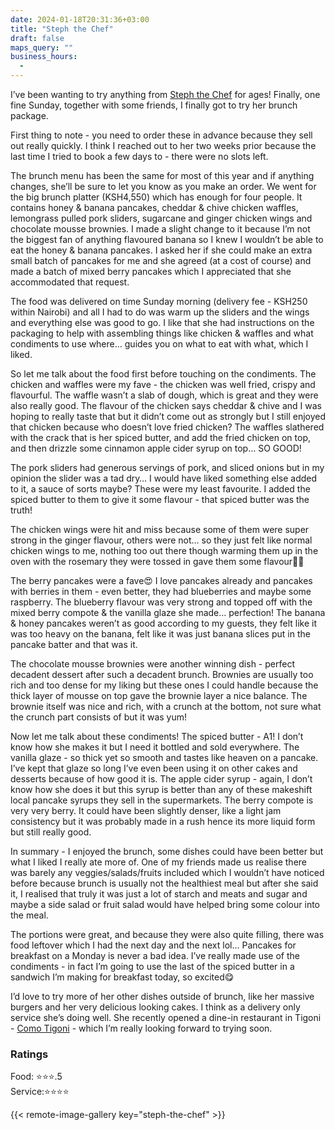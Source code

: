 ```yaml
---
date: 2024-01-18T20:31:36+03:00
title: "Steph the Chef"
draft: false
maps_query: ""
business_hours:
  -
---
```


I’ve been wanting to try anything from [Steph the Chef](https://www.instagram.com/_stephthechef_/) for ages! Finally, one fine Sunday, together with some friends, I finally got to try her brunch package.

First thing to note - you need to order these in advance because they sell out really quickly. I think I reached out to her two weeks prior because the last time I tried to book a few days to - there were no slots left.

The brunch menu has been the same for most of this year and if anything changes, she’ll be sure to let you know as you make an order. We went for the big brunch platter (KSH4,550) which has enough for four people. It contains honey & banana pancakes, cheddar & chive chicken waffles, lemongrass pulled pork sliders, sugarcane and ginger chicken wings and chocolate mousse brownies. I made a slight change to it because I’m not the biggest fan of anything flavoured banana so I knew I wouldn’t be able to eat the honey & banana pancakes. I asked her if she could make an extra small batch of pancakes for me and she agreed (at a cost of course) and made a batch of mixed berry pancakes which I appreciated that she accommodated that request.

The food was delivered on time Sunday morning (delivery fee - KSH250 within Nairobi) and all I had to do was warm up the sliders and the wings and everything else was good to go. I like that she had instructions on the packaging to help with assembling things like chicken & waffles and what condiments to use where… guides you on what to eat with what, which I liked.

So let me talk about the food first before touching on the condiments. The chicken and waffles were my fave - the chicken was well fried, crispy and flavourful. The waffle wasn’t a slab of dough, which is great and they were also really good. The flavour of the chicken says cheddar & chive and I was hoping to really taste that but it didn’t come out as strongly but I still enjoyed that chicken because who doesn’t love fried chicken? The waffles slathered with the crack that is her spiced butter, and add the fried chicken on top, and then drizzle some cinnamon apple cider syrup on top… SO GOOD!

The pork sliders had generous servings of pork, and sliced onions but in my opinion the slider was a tad dry… I would have liked something else added to it, a sauce of sorts maybe? These were my least favourite. I added the spiced butter to them to give it some flavour - that spiced butter was the truth!

The chicken wings were hit and miss because some of them were super strong in the ginger flavour, others were not… so they just felt like normal chicken wings to me, nothing too out there though warming them up in the oven with the rosemary they were tossed in gave them some flavour👌🏾

The berry pancakes were a fave😍 I love pancakes already and pancakes with berries in them - even better, they had blueberries and maybe some raspberry. The blueberry flavour was very strong and topped off with the mixed berry compote & the vanilla glaze she made… perfection! The banana & honey pancakes weren’t as good according to my guests, they felt like it was too heavy on the banana, felt like it was just banana slices put in the pancake batter and that was it.

The chocolate mousse brownies were another winning dish - perfect decadent dessert after such a decadent brunch. Brownies are usually too rich and too dense for my liking but these ones I could handle because the thick layer of mousse on top gave the brownie layer a nice balance. The brownie itself was nice and rich, with a crunch at the bottom, not sure what the crunch part consists of but it was yum!

Now let me talk about these condiments! The spiced butter - A1! I don’t know how she makes it but I need it bottled and sold everywhere. The vanilla glaze - so thick yet so smooth and tastes like heaven on a pancake. I’ve kept that glaze so long I’ve even been using it on other cakes and desserts because of how good it is. The apple cider syrup - again, I don’t know how she does it but this syrup is better than any of these makeshift local pancake syrups they sell in the supermarkets. The berry compote is very very berry. It could have been slightly denser, like a light jam consistency but it was probably made in a rush hence its more liquid form but still really good.

In summary - I enjoyed the brunch, some dishes could have been better but what I liked I really ate more of. One of my friends made us realise there was barely any veggies/salads/fruits included which I wouldn’t have noticed before because brunch is usually not the healthiest meal but after she said it, I realised that truly it was just a lot of starch and meats and sugar and maybe a side salad or fruit salad would have helped bring some colour into the meal.

The portions were great, and because they were also quite filling, there was food leftover which I had the next day and the next lol… Pancakes for breakfast on a Monday is never a bad idea. I’ve really made use of the condiments - in fact I’m going to use the last of the spiced butter in a sandwich I’m making for breakfast today, so excited😋

I’d love to try more of her other dishes outside of brunch, like her massive burgers and her very delicious looking cakes. I think as a delivery only service she’s doing well. She recently opened a dine-in restaurant in Tigoni - [Como Tigoni](https://www.instagram.com/comotigoni/) - which I’m really looking forward to trying soon.

### Ratings

Food: ⭐️⭐️⭐️.5<br>
Service:⭐️⭐️⭐️⭐️


{{< remote-image-gallery key="steph-the-chef" >}}